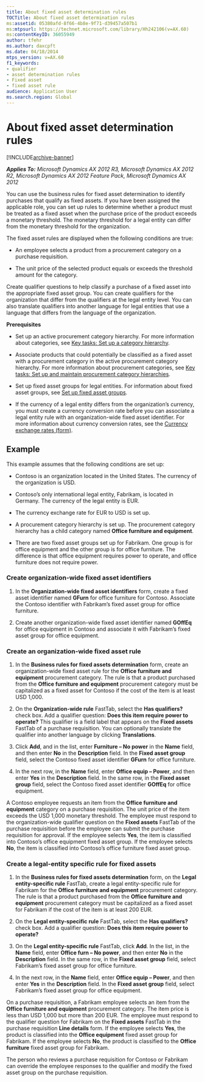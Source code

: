 ```yaml
---
title: About fixed asset determination rules
TOCTitle: About fixed asset determination rules
ms:assetid: 05380afd-8f66-4b8e-9f71-d39457a507b1
ms:mtpsurl: https://technet.microsoft.com/library/Hh242106(v=AX.60)
ms:contentKeyID: 36055949
author: tfehr
ms.author: daxcpft
ms.date: 04/18/2014
mtps_version: v=AX.60
f1_keywords:
- qualifier
- asset determination rules
- Fixed asset
- fixed asset rule
audience: Application User
ms.search.region: Global
---
```


# About fixed asset determination rules 


[!INCLUDE[archive-banner](includes/archive-banner.md)]


_**Applies To:** Microsoft Dynamics AX 2012 R3, Microsoft Dynamics AX 2012 R2, Microsoft Dynamics AX 2012 Feature Pack, Microsoft Dynamics AX 2012_

You can use the business rules for fixed asset determination to identify purchases that qualify as fixed assets. If you have been assigned the applicable role, you can set up rules to determine whether a product must be treated as a fixed asset when the purchase price of the product exceeds a monetary threshold. The monetary threshold for a legal entity can differ from the monetary threshold for the organization.

The fixed asset rules are displayed when the following conditions are true:

  - An employee selects a product from a procurement category on a purchase requisition.

  - The unit price of the selected product equals or exceeds the threshold amount for the category.

Create qualifier questions to help classify a purchase of a fixed asset into the appropriate fixed asset group. You can create qualifiers for the organization that differ from the qualifiers at the legal entity level. You can also translate qualifiers into another language for legal entities that use a language that differs from the language of the organization.

**Prerequisites**

  - Set up an active procurement category hierarchy. For more information about categories, see [Key tasks: Set up a category hierarchy](key-tasks-set-up-a-category-hierarchy.md).

  - Associate products that could potentially be classified as a fixed asset with a procurement category in the active procurement category hierarchy. For more information about procurement categories, see [Key tasks: Set up and maintain procurement category hierarchies](key-tasks-set-up-and-maintain-procurement-category-hierarchies.md).

  - Set up fixed asset groups for legal entities. For information about fixed asset groups, see [Set up fixed asset groups](set-up-fixed-asset-groups.md).

  - If the currency of a legal entity differs from the organization’s currency, you must create a currency conversion rate before you can associate a legal entity rule with an organization-wide fixed asset identifier. For more information about currency conversion rates, see the [Currency exchange rates (form)](https://technet.microsoft.com/library/hh209477\(v=ax.60\)).

## Example

This example assumes that the following conditions are set up:

  - Contoso is an organization located in the United States. The currency of the organization is USD.

  - Contoso’s only international legal entity, Fabrikam, is located in Germany. The currency of the legal entity is EUR.

  - The currency exchange rate for EUR to USD is set up.

  - A procurement category hierarchy is set up. The procurement category hierarchy has a child category named **Office furniture and equipment**.

  - There are two fixed asset groups set up for Fabrikam. One group is for office equipment and the other group is for office furniture. The difference is that office equipment requires power to operate, and office furniture does not require power.

### Create organization-wide fixed asset identifiers

1.  In the **Organization-wide fixed asset identifiers** form, create a fixed asset identifier named **GFurn** for office furniture for Contoso. Associate the Contoso identifier with Fabrikam’s fixed asset group for office furniture.

2.  Create another organization-wide fixed asset identifier named **GOffEq** for office equipment in Contoso and associate it with Fabrikam’s fixed asset group for office equipment.

### Create an organization-wide fixed asset rule

1.  In the **Business rules for fixed assets determination** form, create an organization-wide fixed asset rule for the **Office furniture and equipment** procurement category. The rule is that a product purchased from the **Office furniture and equipment** procurement category must be capitalized as a fixed asset for Contoso if the cost of the item is at least USD 1,000.

2.  On the **Organization-wide rule** FastTab, select the **Has qualifiers?** check box. Add a qualifier question: **Does this item require power to operate?** This qualifier is a field label that appears on the **Fixed assets** FastTab of a purchase requisition. You can optionally translate the qualifier into another language by clicking **Translations**.

3.  Click **Add**, and in the list, enter **Furniture – No power** in the **Name** field, and then enter **No** in the **Description** field. In the **Fixed asset group** field, select the Contoso fixed asset identifier **GFurn** for office furniture.

4.  In the next row, in the **Name** field, enter **Office equip – Power**, and then enter **Yes** in the **Description** field. In the same row, in the **Fixed asset group** field, select the Contoso fixed asset identifier **GOffEq** for office equipment.

A Contoso employee requests an item from the **Office furniture and equipment** category on a purchase requisition. The unit price of the item exceeds the USD 1,000 monetary threshold. The employee must respond to the organization-wide qualifier question on the **Fixed assets** FastTab of the purchase requisition before the employee can submit the purchase requisition for approval. If the employee selects **Yes**, the item is classified into Contoso’s office equipment fixed asset group. If the employee selects **No**, the item is classified into Contoso’s office furniture fixed asset group.

### Create a legal-entity specific rule for fixed assets

1.  In the **Business rules for fixed assets determination** form, on the **Legal entity-specific rule** FastTab, create a legal entity-specific rule for Fabrikam for the **Office furniture and equipment** procurement category. The rule is that a product purchased from the **Office furniture and equipment** procurement category must be capitalized as a fixed asset for Fabrikam if the cost of the item is at least 200 EUR.

2.  On the **Legal entity-specific rule** FastTab, select the **Has qualifiers?** check box. Add a qualifier question: **Does this item require power to operate?**

3.  On the **Legal entity-specific rule** FastTab, click **Add**. In the list, in the **Name** field, enter **Office furn – No power**, and then enter **No** in the **Description** field. In the same row, in the **Fixed asset group** field, select Fabrikam’s fixed asset group for office furniture.

4.  In the next row, in the **Name** field, enter **Office equip – Power**, and then enter **Yes** in the **Description** field. In the **Fixed asset group** field, select Fabrikam’s fixed asset group for office equipment.

On a purchase requisition, a Fabrikam employee selects an item from the **Office furniture and equipment** procurement category. The item price is less than USD 1,000 but more than 200 EUR. The employee must respond to the qualifier question for Fabrikam on the **Fixed assets** FastTab in the purchase requisition **Line details** form. If the employee selects **Yes**, the product is classified into the **Office equipment** fixed asset group for Fabrikam. If the employee selects **No**, the product is classified to the **Office furniture** fixed asset group for Fabrikam.

The person who reviews a purchase requisition for Contoso or Fabrikam can override the employee responses to the qualifier and modify the fixed asset group on the purchase requisition.

  


